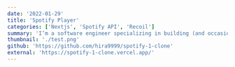 ```yaml
---
date: '2022-01-29'
title: 'Spotify Player'
categories: ['Nextjs', 'Spotify API', 'Recoil']
summary: 'I’m a software engineer specializing in building (and occasionally designing) exceptional digital experiences. Currently, I’m focused on building accessible, human-centered products at Upstatement.'
thumbnail: './test.png'
github: 'https://github.com/hira9999/spotify-1-clone'
external: 'https://spotify-1-clone.vercel.app/'
---
```

